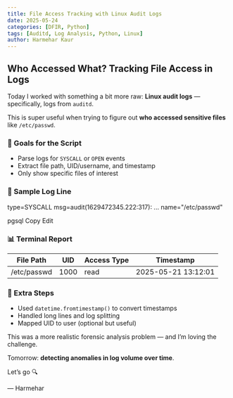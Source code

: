 ```yaml
---
title: File Access Tracking with Linux Audit Logs
date: 2025-05-24
categories: [DFIR, Python]
tags: [Auditd, Log Analysis, Python, Linux]
author: Harmehar Kaur
---
```


## Who Accessed What? Tracking File Access in Logs

Today I worked with something a bit more raw: **Linux audit logs** — specifically, logs from `auditd`.

This is super useful when trying to figure out **who accessed sensitive files** like `/etc/passwd`.

### 🎯 Goals for the Script
- Parse logs for `SYSCALL` or `OPEN` events
- Extract file path, UID/username, and timestamp
- Only show specific files of interest

### 🧪 Sample Log Line
type=SYSCALL msg=audit(1629472345.222:317): ... name="/etc/passwd"

pgsql
Copy
Edit

### 📊 Terminal Report
| File Path   | UID  | Access Type | Timestamp           |
| ----------- | ---- | ----------- | ------------------- |
| /etc/passwd | 1000 | read        | 2025-05-21 13:12:01 |

### 🔧 Extra Steps
- Used `datetime.fromtimestamp()` to convert timestamps
- Handled long lines and log splitting
- Mapped UID to user (optional but useful)

This was a more realistic forensic analysis problem — and I’m loving the challenge.

Tomorrow: **detecting anomalies in log volume over time**.

Let’s go 🔍

— Harmehar
